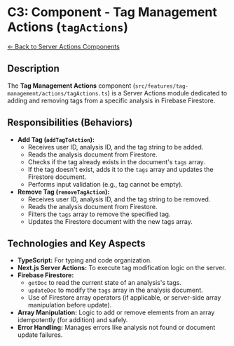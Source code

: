 # C3: Component - Tag Management Actions (`tagActions`)

[<- Back to Server Actions Components](./../02-server-actions-components.md)

## Description

The **Tag Management Actions** component (`src/features/tag-management/actions/tagActions.ts`) is a Server Actions module dedicated to adding and removing tags from a specific analysis in Firebase Firestore.

## Responsibilities (Behaviors)

- **Add Tag (`addTagToAction`):**
  - Receives user ID, analysis ID, and the tag string to be added.
  - Reads the analysis document from Firestore.
  - Checks if the tag already exists in the document's `tags` array.
  - If the tag doesn't exist, adds it to the `tags` array and updates the Firestore document.
  - Performs input validation (e.g., tag cannot be empty).
- **Remove Tag (`removeTagAction`):**
  - Receives user ID, analysis ID, and the tag string to be removed.
  - Reads the analysis document from Firestore.
  - Filters the `tags` array to remove the specified tag.
  - Updates the Firestore document with the new tags array.

## Technologies and Key Aspects

- **TypeScript:** For typing and code organization.
- **Next.js Server Actions:** To execute tag modification logic on the server.
- **Firebase Firestore:**
  - `getDoc` to read the current state of an analysis's tags.
  - `updateDoc` to modify the `tags` array in the analysis document.
  - Use of Firestore array operators (if applicable, or server-side array manipulation before update).
- **Array Manipulation:** Logic to add or remove elements from an array idempotently (for addition) and safely.
- **Error Handling:** Manages errors like analysis not found or document update failures.
